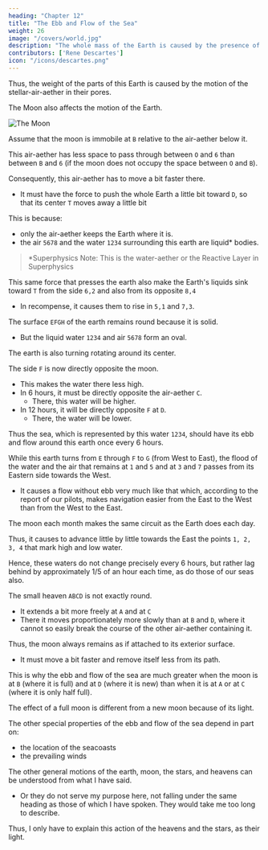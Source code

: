 ```yaml
---
heading: "Chapter 12"
title: "The Ebb and Flow of the Sea"
weight: 26
image: "/covers/world.jpg"
description: "The whole mass of the Earth is caused by the presence of the moon, and also about some particular things that depend on that motion"
contributors: ['Rene Descartes']
icon: "/icons/descartes.png"
---
```




Thus, the weight of the parts of this Earth is caused by the motion of the stellar-air-aether in their pores.

The Moon also affects the motion of the Earth. 


![The Moon](/graphics/physics/world-11.jpg)

Assume that the moon is immobile at `B` relative to the air-aether below it.

This air-aether has less space to pass through between `O` and `6` than between `B` and `6` (if the moon does not occupy the space between `O` and `B`).

Consequently, this air-aether has to move a bit faster there.
- It must have the force to push the whole Earth a little bit toward `D`, so that its center `T` moves away a little bit 
<!-- from point `M`, which is the center of the small heaven ABCD.  -->

This is because:
- only the air-aether keeps the Earth where it is. 
- the air `5678` and the water `1234` surrounding this earth are liquid* bodies.


> *Superphysics Note: This is the water-aether or the Reactive Layer in Superphysics
<!-- For nothing but the course alone of the matter of that heaven maintains the earth in the place where it is. And, because  -->

This same force that presses the earth also make the Earth's liquids sink toward `T` from the side `6,2` and also from its opposite `8,4`
- In recompense, it causes them to rise in `5,1` and `7,3`.

The surface `EFGH` of the earth remains round because it is solid. 
- But the liquid water `1234` and air `5678` form an oval.

The earth is also turning rotating around its center.

 <!-- and by this means making the days that one divides up into 24 hours (like ours),  -->

The side `F` is now directly opposite the moon.
- This makes the water there less high.
- In 6 hours, it must be directly opposite the air-aether `C`.
  - There, this water will be higher.
- In 12 hours, it will be directly opposite `F` at `D`.
  - There, the water will be lower. 

Thus the sea, which is represented by this water `1234`, should have its ebb and flow around this earth once every 6 hours.
<!-- , just as it has about the earth we inhabit. -->

While this earth turns from `E` through `F` to `G` (from West to East), the flood of the water and the air that remains at `1` and `5` and at `3` and `7` passes from its Eastern side towards the West.
- It causes a flow without ebb very much like that which, according to the report of our pilots, makes navigation easier from the East to the West than from the West to the East.

The moon each month makes the same circuit as the Earth does each day.

Thus, it causes to advance little by little towards the East the points `1, 2, 3, 4` that mark high and low water. 

Hence, these waters do not change precisely every 6 hours, but rather lag behind by approximately 1/5 of an hour each time, as do those of our seas also.

The small heaven `ABCD` is not exactly round.
- It extends a bit more freely at `A` and at `C`
- There it moves proportionately more slowly than at `B` and `D`, where it cannot so easily break the course of the other air-aether containing it. 
<!-- the matter of the other heaven -->

Thus, the moon always remains as if attached to its exterior surface.
- It must move a bit faster and remove itself less from its path.

This is why the ebb and flow of the sea are much greater when the moon is at `B` (where it is full) and at `D` (where it is new) than when it is at `A` or at `C` (where it is only half full). 

<!-- These are peculiarities also wholly like those that the astronomers observe in the real moon, although they perhaps cannot explain them as easily by the hypotheses they use. -->

The effect of a full moon is different from a new moon because of its light. 

The other special properties of the ebb and flow of the sea depend in part on:
- the location of the seacoasts
- the prevailing winds 

The other general motions of the earth, moon, the stars, and heavens can be understood from what I have said. 
- Or they do not serve my purpose here,<!-- . ; --> not falling under the same heading as those of which I have spoken. They would take me too long to describe. 

Thus, I only have to explain this action of the heavens and the stars, as their light.
